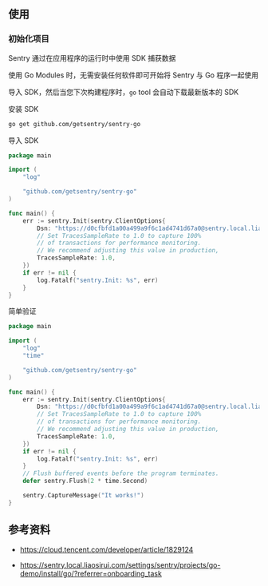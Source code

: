 ## 使用

### 初始化项目

Sentry 通过在应用程序的运行时中使用 SDK 捕获数据

使用 Go Modules 时，无需安装任何软件即可开始将 Sentry 与 Go 程序一起使用

导入 SDK，然后当您下次构建程序时，`go` tool 会自动下载最新版本的 SDK

安装 SDK

```bash
go get github.com/getsentry/sentry-go
```

导入 SDK

```go
package main

import (
	"log"

	"github.com/getsentry/sentry-go"
)

func main() {
	err := sentry.Init(sentry.ClientOptions{
		Dsn: "https://d0cfbfd1a00a499a9f6c1ad4741d67a0@sentry.local.liaosirui.com/2",
		// Set TracesSampleRate to 1.0 to capture 100%
		// of transactions for performance monitoring.
		// We recommend adjusting this value in production,
		TracesSampleRate: 1.0,
	})
	if err != nil {
		log.Fatalf("sentry.Init: %s", err)
	}
}
```

简单验证

```go
package main

import (
	"log"
	"time"

	"github.com/getsentry/sentry-go"
)

func main() {
	err := sentry.Init(sentry.ClientOptions{
		Dsn: "https://d0cfbfd1a00a499a9f6c1ad4741d67a0@sentry.local.liaosirui.com/2",
		// Set TracesSampleRate to 1.0 to capture 100%
		// of transactions for performance monitoring.
		// We recommend adjusting this value in production,
		TracesSampleRate: 1.0,
	})
	if err != nil {
		log.Fatalf("sentry.Init: %s", err)
	}
	// Flush buffered events before the program terminates.
	defer sentry.Flush(2 * time.Second)

	sentry.CaptureMessage("It works!")
}
```



## 参考资料

- <https://cloud.tencent.com/developer/article/1829124>

- <https://sentry.local.liaosirui.com/settings/sentry/projects/go-demo/install/go/?referrer=onboarding_task>